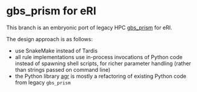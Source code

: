 # gbs_prism for eRI

This branch is an embryonic port of legacy HPC [gbs_prism](https://github.com/AgResearch/gbs_prism/tree/master) for eRI.

The design approach is as follows:
- use SnakeMake instead of Tardis
- all rule implementations use in-process invocations of Python code instead of spawning shell scripts, for richer parameter handling (rather than strings passed on command line)
- the Python library [agr](agr) is mostly a refactoring of existing Python code from legacy `gbs_prism`

